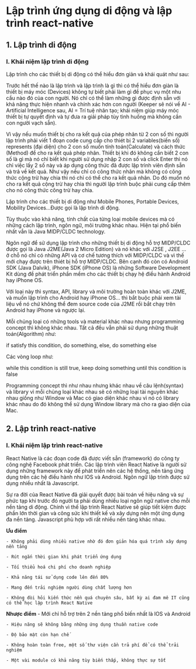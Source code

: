 # Lập trình ứng dụng di động và lập trình react-native
## 1. Lập trình di động
### I. Khái niệm lập trình di động
Lập trình cho các thiết bị di động có thể hiểu đơn giản và khái quát như sau:

Trước hết thế nào là lập trình và lập trình là gì thì có thể hiểu đơn giàn là thiết bị máy móc (Devices) không tự biết phải làm gì đề phục vụ một nhu cầu nào đó của con người. Nó chỉ có thể làm những gì được định sẵn với khả năng thực hiện nhanh và chính xác hơn con người (Keeper sẽ nói về AI - Artificial Intelligence sau, AI = Trí tuệ nhân tạo; khái niệm giúp máy móc thiết bị tự quyết định và tự đưa ra giải pháp tùy tình huống mà không cần con người vạch sẵn).

Vì vậy nếu muốn thiết bị cho ra kết quả của phép nhân từ 2 con số thì người lập trình phải viết 1 đoạn code cung cấp cho thiét bị 2 variables(biến số) represents (đại diện) cho 2 con số muốn tính toán(Calculate) và cách thức (Method) để cho ra kết quả phép nhân. Thiết bị khi đó không cần biết 2 con số là gì mà nó chỉ biết khi người sử dụng nhập 2 con số và click Enter thì nó chỉ việc lấy 2 số này và áp dụng công thức đã được lập trình viên định sẵn và trả về kết quả. Như vậy nếu chỉ có công thức nhân mà không có công thức cộng trừ hay chia thì nó chỉ có thể cho ra kết quả nhân. Do đó muốn nó cho ra kết quả cộng trừ hay chia thì người lập trình buộc phải cung cấp thêm cho nó công thức công trừ hay chia.

Lập trình cho các thiết bị di động như Mobile Phones, Portable Devices, Mobility Devices...Được gọi là lập trình di động.

Tùy thuộc vào khả năng, tính chất của từng loại mobile devices mà có những cách lập trình, ngôn ngữ, môi trường khác nhau. Hiện tại phổ biến nhất vẫn là Java MIDP/CLDC technology.

Ngôn ngữ để sử dụng lập trình cho những thiết bị di động hỗ trợ MIDP/CLDC được gọi là Java J2ME(Java 2 Micro Edition) và nó khác với J2SE , J2EE ... ở chỗ nó chỉ có những API và cơ chế tương thích với MIDP/CLDC và vì thế mới chạy được trên thiét bị hỗ trợ MIDP/CLDC.
Bên cạnh đó còn có Android SDK (Java Dalvik), iPhone SDK (iPhone OS) là những Software Development Kit dùng đề phát triển phần mềm cho các thiết bị chạy hệ điều hành Android hay iPhone OS.

Với loại này thì syntax, API, library và môi trường hoàn toàn khác với J2ME, và muốn lập trình cho Android hay iPhone OS... thì bắt buộc phải xem tài liệu về nó chứ không thể đem source code của J2ME rồi bắt chạy trên Android hay iPhone và ngược lại.

Mỗi chủng loại có những tools và material khác nhau nhưng programming concept thì không khác nhau. Tất cả đều vẫn phải sử dụng những thuật toán(Algorithm) như: 

if satisfy this condition, do something, else, do something else

Các vòng loop như:

while this condition is still true, keep doing something until this condition is false

Programming concept thì như nhau nhưng khác nhau về câu lệnh(syntax) và library vì mỗi chủng loại khác nhau sẽ có những loại tài nguyên khác nhau giống như Window và Mac có giao diện khác nhau vì nó có library khác nhau do đó không thể sử dụng Window library mà cho ra giao diện của Mac.

## 2. Lập trình react-native
### I. Khái niệm lập trình react-native
React Native là các đoạn code đã được viết sẵn (framework) do công ty công nghệ Facebook phát triển. Các lập trình viên React Native là người sử dụng những framework này để phát triển nên các hệ thống, nền tảng ứng dụng trên các hệ điều hành như IOS và Android. Ngôn ngữ lập trình được sử dụng nhiều nhất là Javascript.

Sự ra đời của React Native đã giải quyết được bài toán về hiệu năng và sự phức tạp khi trước đó người ta phải dùng nhiều loại ngôn ngữ native cho mỗi nền tảng di động. Chính vì thế lập trình React Native sẽ giúp tiết kiệm được phần lớn thời gian và công sức khi thiết kế và xây dựng nên một ứng dụng đa nền tảng. Javascript phù hợp với rất nhiều nền tảng khác nhau. 

**Ưu điểm**

    - Không phải dùng nhiều native nhờ đó đơn giản hóa quá trình xây dựng nền tảng

    - Rút ngắn thời gian khi phát triển ứng dụng

    - Tối thiểu hoá chi phí cho doanh nghiệp

    - Khả năng tái sử dụng code lên đến 80%

    - Mang đến trải nghiệm người dùng chất lượng hơn

    - Không đòi hỏi kiến thức nền quá chuyên sâu, bất kỳ ai đam mê IT cũng có thể học lập trình React Native
**Nhược điểm**
    - Mới chỉ hỗ trợ trên 2 nền tảng phổ biến nhất là IOS và Android

    - Hiệu năng sẽ không bằng những ứng dụng thuần native code

    - Độ bảo mật còn hạn chế

    - Không hoàn toàn free, một số thư viện cần trả phí để có thể trải nghiệm
    
    - Một vài module có khả năng tùy biến thấp, không thực sự tốt